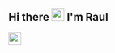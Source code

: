 ## Hi there <img src="https://media.giphy.com/media/hvRJCLFzcasrR4ia7z/giphy.gif" width="25px"> I'm Raul

<img src="[https://media.giphy.com/media/hvRJCLFzcasrR4ia7z/giphy.gif](https://media1.tenor.com/m/5GQa-DDifk4AAAAC/yay-yes.gif)" width="25px">

<!--
**raulxdev/raulxdev** is a ✨ _special_ ✨ repository because its `README.md` (this file) appears on your GitHub profile.

Here are some ideas to get you started:

- 🔭 I’m currently working on ...
- 🌱 I’m currently learning ...
- 👯 I’m looking to collaborate on ...
- 🤔 I’m looking for help with ...
- 💬 Ask me about ...
- 📫 How to reach me: ...
- 😄 Pronouns: ...
- ⚡ Fun fact: ...
-->
